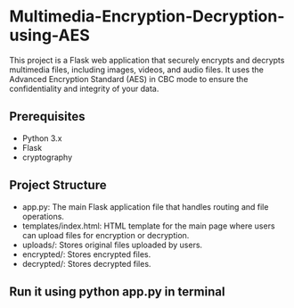 # Multimedia-Encryption-Decryption-using-AES
This project is a Flask web application that securely encrypts and decrypts multimedia files, including images, videos, and audio files. It uses the Advanced Encryption Standard (AES) in CBC mode to ensure the confidentiality and integrity of your data.

## Prerequisites
- Python 3.x
- Flask
- cryptography

## Project Structure
- app.py: The main Flask application file that handles routing and file operations.
- templates/index.html: HTML template for the main page where users can upload files for encryption or decryption.
- uploads/: Stores original files uploaded by users.
- encrypted/: Stores encrypted files.
- decrypted/: Stores decrypted files.

## Run it using python app.py in terminal
